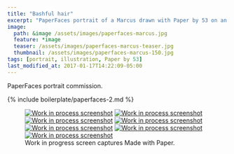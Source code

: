 ```yaml
---
title: "Bashful hair"
excerpt: "PaperFaces portrait of a Marcus drawn with Paper by 53 on an iPad."
image: 
  path: &image /assets/images/paperfaces-marcus.jpg 
  feature: *image
  teaser: /assets/images/paperfaces-marcus-teaser.jpg
  thumbnail: /assets/images/paperfaces-marcus-150.jpg
tags: [portrait, illustration, Paper by 53]
last_modified_at: 2017-01-17T14:22:09-05:00
---
```


PaperFaces portrait commission.

{% include boilerplate/paperfaces-2.md %}

<figure class="third">
  <a href="/assets/images/paperfaces-marcus-process-1-lg.jpg"><img src="/assets/images/paperfaces-marcus-process-1-600.jpg" alt="Work in process screenshot"></a>
  <a href="/assets/images/paperfaces-marcus-process-2-lg.jpg"><img src="/assets/images/paperfaces-marcus-process-2-600.jpg" alt="Work in process screenshot"></a>
  <a href="/assets/images/paperfaces-marcus-process-3-lg.jpg"><img src="/assets/images/paperfaces-marcus-process-3-600.jpg" alt="Work in process screenshot"></a>
  <a href="/assets/images/paperfaces-marcus-process-4-lg.jpg"><img src="/assets/images/paperfaces-marcus-process-4-600.jpg" alt="Work in process screenshot"></a>
  <a href="/assets/images/paperfaces-marcus-process-5-lg.jpg"><img src="/assets/images/paperfaces-marcus-process-5-600.jpg" alt="Work in process screenshot"></a>
  <a href="/assets/images/paperfaces-marcus-process-6-lg.jpg"><img src="/assets/images/paperfaces-marcus-process-6-600.jpg" alt="Work in process screenshot"></a>
  <a href="/assets/images/paperfaces-marcus-process-7-lg.jpg"><img src="/assets/images/paperfaces-marcus-process-7-600.jpg" alt="Work in process screenshot"></a>
  <figcaption>Work in progress screen captures Made with Paper.</figcaption>
</figure>
